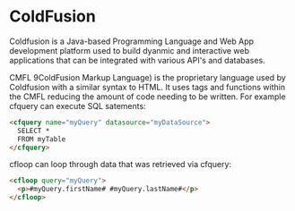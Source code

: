 # ColdFusion

Coldfusion is a Java-based Programming Language and Web App development platform used to build dyanmic and interactive web applications that can be integrated with various API's and databases.

CMFL 9ColdFusion Markup Language) is the proprietary language used by Coldfusion with a similar syntax to HTML. It uses tags and functions within the CMFL reducing the amount of code needing to be written. For example cfquery can execute SQL satements:

```html
<cfquery name="myQuery" datasource="myDataSource">
  SELECT *
  FROM myTable
</cfquery>
```

cfloop can loop through data that was retrieved via cfquery:

```html
<cfloop query="myQuery">
  <p>#myQuery.firstName# #myQuery.lastName#</p>
</cfloop>
```
